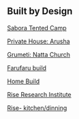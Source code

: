 ## Built by Design



[Sabora Tented Camp](https://photos.app.goo.gl/5j8Pj48Qehx25sGM6)

[Private House: Arusha](https://photos.app.goo.gl/aqbMCwSWqK3dguASA)


[Grumeti: Natta Church](https://photos.app.goo.gl/dnhn1FtjYZYpodN87)

[Farufaru build](https://photos.app.goo.gl/QGc3NYD8JCh4LqTs8)

[Home Build](https://photos.app.goo.gl/kQBnF2fP6QG3vkc17)


[Rise Research Institute](https://photos.app.goo.gl/EyaKMJr9MaYLHZnr7)

[Rise- kitchen/dinning
](https://photos.app.goo.gl/wi5suMbq12SkmjVp8)
